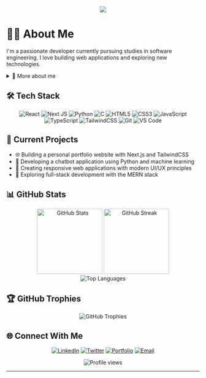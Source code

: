 <div align="center">
  <img src="https://readme-typing-svg.herokuapp.com/?lines=Hello,+I'm+Seth!;Welcome+to+my+GitHub+profile!&center=true&width=380&height=50">
</div>

# 👨‍💻 About Me
I'm a passionate developer currently pursuing studies in software engineering. I love building web applications and exploring new technologies.

<details>
<summary>🌱 More about me</summary>
<br>
  
- 🔭 I'm currently working on expanding my full-stack development skills
- 📚 I'm always learning and exploring new technologies
- 💬 Ask me about React, Next.js, or anything web development related!
- ⚡ Fun fact: I can code for hours with the right music playlist

</details>

## 🛠️ Tech Stack
<div align="center">

![React](https://img.shields.io/badge/react-%2320232a.svg?style=for-the-badge&logo=react&logoColor=%2361DAFB)
![Next JS](https://img.shields.io/badge/Next-black?style=for-the-badge&logo=next.js&logoColor=white)
![Python](https://img.shields.io/badge/python-3670A0?style=for-the-badge&logo=python&logoColor=ffdd54)
![C](https://img.shields.io/badge/c-%2300599C.svg?style=for-the-badge&logo=c&logoColor=white)
![HTML5](https://img.shields.io/badge/html5-%23E34F26.svg?style=for-the-badge&logo=html5&logoColor=white)
![CSS3](https://img.shields.io/badge/css3-%231572B6.svg?style=for-the-badge&logo=css3&logoColor=white)
![JavaScript](https://img.shields.io/badge/javascript-%23323330.svg?style=for-the-badge&logo=javascript&logoColor=%23F7DF1E)
![TypeScript](https://img.shields.io/badge/typescript-%23007ACC.svg?style=for-the-badge&logo=typescript&logoColor=white)
![TailwindCSS](https://img.shields.io/badge/tailwindcss-%2338B2AC.svg?style=for-the-badge&logo=tailwind-css&logoColor=white)
![Git](https://img.shields.io/badge/git-%23F05033.svg?style=for-the-badge&logo=git&logoColor=white)
![VS Code](https://img.shields.io/badge/VS%20Code-0078d7.svg?style=for-the-badge&logo=visual-studio-code&logoColor=white)

</div>

## 🚀 Current Projects
- 🌐 Building a personal portfolio website with Next.js and TailwindCSS
- 🤖 Developing a chatbot application using Python and machine learning
- 📱 Creating responsive web applications with modern UI/UX principles
- 🧪 Exploring full-stack development with the MERN stack

## 📊 GitHub Stats
<div align="center">
  <img src="https://github-readme-stats.vercel.app/api?username=SethMcN&theme=tokyonight&hide_border=true&include_all_commits=false&count_private=true" alt="GitHub Stats" height="170" />
  <img src="https://github-readme-streak-stats.herokuapp.com/?user=SethMcN&theme=tokyonight&hide_border=true" alt="GitHub Streak" height="170" />
</div>

<div align="center">
  <img src="https://github-readme-stats.vercel.app/api/top-langs/?username=SethMcN&theme=tokyonight&hide_border=true&include_all_commits=false&count_private=true&layout=compact" alt="Top Languages" />
</div>

## 🏆 GitHub Trophies
<div align="center">
  <img src="https://github-profile-trophy.vercel.app/?username=SethMcN&theme=nord&no-frame=true&no-bg=false&margin-w=4" alt="GitHub Trophies" />
</div>

## 🌐 Connect With Me
<div align="center">
  
[![LinkedIn](https://img.shields.io/badge/LinkedIn-0077B5?style=for-the-badge&logo=linkedin&logoColor=white)](https://linkedin.com/in/YourProfileHere)
[![Twitter](https://img.shields.io/badge/Twitter-1DA1F2?style=for-the-badge&logo=twitter&logoColor=white)](https://twitter.com/YourProfileHere)
[![Portfolio](https://img.shields.io/badge/Portfolio-FF5722?style=for-the-badge&logo=todoist&logoColor=white)](https://your-portfolio-url.com)
[![Email](https://img.shields.io/badge/Email-D14836?style=for-the-badge&logo=gmail&logoColor=white)](mailto:your.email@example.com)

</div>

<div align="center">
  <img src="https://komarev.com/ghpvc/?username=SethMcN&label=Profile%20views&color=0e75b6&style=flat" alt="Profile views" />
</div>

---

